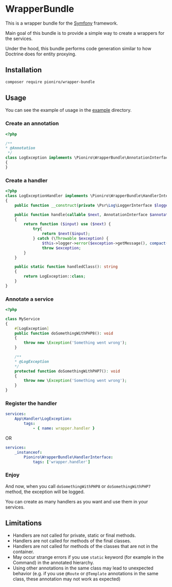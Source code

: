WrapperBundle
=====
This is a wrapper bundle for the [Symfony](https://symfony.com) framework.

Main goal of this bundle is to provide a simple way to create a wrappers for the services.

Under the hood, this bundle performs code generation similar to how Doctrine does for entity proxying.

## Installation
```bash
composer require pioniro/wrapper-bundle
```

## Usage

You can see the example of usage in the [example](example) directory.

### Create an annotation
```php
<?php

/**
* @Annotation
 */
class LogException implements \Pioniro\WrapperBundle\AnnotationInterface
{
}
```

### Create a handler
```php
<?php
class LogExceptionHandler implements \Pioniro\WrapperBundle\HandlerInterface
{
    public function __construct(private \Psr\Log\LoggerInterface $logger) {}

    public function handle(callable $next, AnnotationInterface $annotation): callable
    {
        return function ($input) use ($next) {
            try{
                return $next($input);
            } catch (\Throwable $exception) {
                $this->logger->error($exception->getMessage(), compact('exception'));
                throw $exception;
        }
    }

    public static function handledClass(): string
    {
        return LogException::class;
    }
}
```

### Annotate a service
```php
<?php

class MyService
{
    #[LogException]
    public function doSomethingWithPHP8(): void
    {
        throw new \Exception('Something went wrong');
    }

    /**
    * @LogException
    */
    protected function doSomethingWithPHP7(): void
    {
        throw new \Exception('Something went wrong');
    }
}
```

### Register the handler
```yaml
services:
    App\Handler\LogException:
        tags:
            - { name: wrapper.handler }
```
OR
```yaml
services:
    _instanceof:
        Pioniro\WrapperBundle\HandlerInterface:
            tags: ['wrapper.handler']
```


### Enjoy

And now, when you call `doSomethingWithPHP8` or `doSomethingWithPHP7` method, the exception will be logged.

You can create as many handlers as you want and use them in your services.

## Limitations

- Handlers are not called for private, static or final methods.
- Handlers are not called for methods of the final classes.
- Handlers are not called for methods of the classes that are not in the container.
- May occur strange errors if you use `static` keyword (for example in the Command) in the annotated hierarchy.
- Using other annotations in the same class may lead to unexpected behavior (e.g. if you use `@Route` or `@Template` annotations in the same class, these annotation may not work as expected)